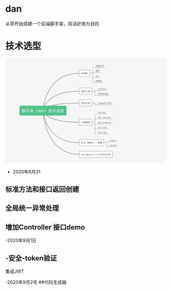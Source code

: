 # dan
从零开始搭建一个后端脚手架，简洁好用为目的

# 技术选型
![技术选型](static-files/技术选型.jpg)

- 2020年8月31
## 标准方法和接口返回创建
## 全局统一异常处理
## 增加Controller 接口demo

-2020年9月1日
## -安全-token验证
集成JWT

-2020年9月2号
##代码生成器


